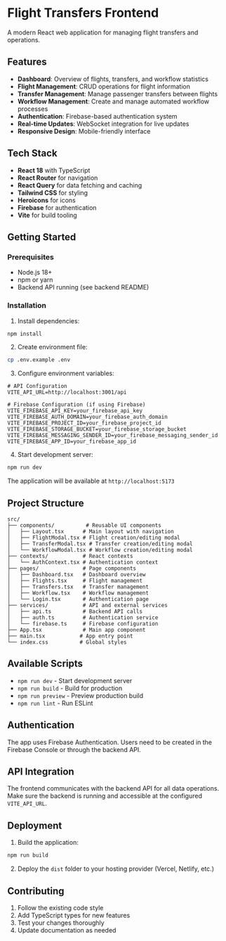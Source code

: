 # Flight Transfers Frontend

A modern React web application for managing flight transfers and operations.

## Features

- **Dashboard**: Overview of flights, transfers, and workflow statistics
- **Flight Management**: CRUD operations for flight information
- **Transfer Management**: Manage passenger transfers between flights
- **Workflow Management**: Create and manage automated workflow processes
- **Authentication**: Firebase-based authentication system
- **Real-time Updates**: WebSocket integration for live updates
- **Responsive Design**: Mobile-friendly interface

## Tech Stack

- **React 18** with TypeScript
- **React Router** for navigation
- **React Query** for data fetching and caching
- **Tailwind CSS** for styling
- **Heroicons** for icons
- **Firebase** for authentication
- **Vite** for build tooling

## Getting Started

### Prerequisites

- Node.js 18+ 
- npm or yarn
- Backend API running (see backend README)

### Installation

1. Install dependencies:
```bash
npm install
```

2. Create environment file:
```bash
cp .env.example .env
```

3. Configure environment variables:
```env
# API Configuration
VITE_API_URL=http://localhost:3001/api

# Firebase Configuration (if using Firebase)
VITE_FIREBASE_API_KEY=your_firebase_api_key
VITE_FIREBASE_AUTH_DOMAIN=your_firebase_auth_domain
VITE_FIREBASE_PROJECT_ID=your_firebase_project_id
VITE_FIREBASE_STORAGE_BUCKET=your_firebase_storage_bucket
VITE_FIREBASE_MESSAGING_SENDER_ID=your_firebase_messaging_sender_id
VITE_FIREBASE_APP_ID=your_firebase_app_id
```

4. Start development server:
```bash
npm run dev
```

The application will be available at `http://localhost:5173`

## Project Structure

```
src/
├── components/          # Reusable UI components
│   ├── Layout.tsx      # Main layout with navigation
│   ├── FlightModal.tsx # Flight creation/editing modal
│   ├── TransferModal.tsx # Transfer creation/editing modal
│   └── WorkflowModal.tsx # Workflow creation/editing modal
├── contexts/           # React contexts
│   └── AuthContext.tsx # Authentication context
├── pages/              # Page components
│   ├── Dashboard.tsx   # Dashboard overview
│   ├── Flights.tsx     # Flight management
│   ├── Transfers.tsx   # Transfer management
│   ├── Workflow.tsx    # Workflow management
│   └── Login.tsx       # Authentication page
├── services/           # API and external services
│   ├── api.ts          # Backend API calls
│   ├── auth.ts         # Authentication service
│   └── firebase.ts     # Firebase configuration
├── App.tsx             # Main app component
├── main.tsx           # App entry point
└── index.css          # Global styles
```

## Available Scripts

- `npm run dev` - Start development server
- `npm run build` - Build for production
- `npm run preview` - Preview production build
- `npm run lint` - Run ESLint

## Authentication

The app uses Firebase Authentication. Users need to be created in the Firebase Console or through the backend API.

## API Integration

The frontend communicates with the backend API for all data operations. Make sure the backend is running and accessible at the configured `VITE_API_URL`.

## Deployment

1. Build the application:
```bash
npm run build
```

2. Deploy the `dist` folder to your hosting provider (Vercel, Netlify, etc.)

## Contributing

1. Follow the existing code style
2. Add TypeScript types for new features
3. Test your changes thoroughly
4. Update documentation as needed 